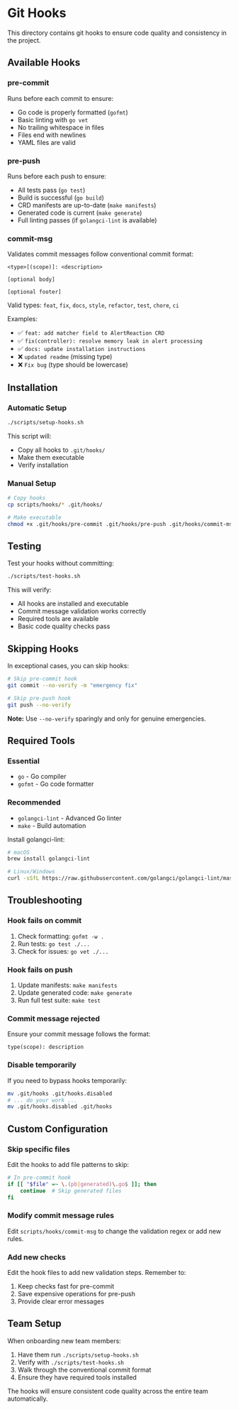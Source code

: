 # Git Hooks

This directory contains git hooks to ensure code quality and consistency in the project.

## Available Hooks

### pre-commit
Runs before each commit to ensure:
- Go code is properly formatted (`gofmt`)
- Basic linting with `go vet`
- No trailing whitespace in files
- Files end with newlines
- YAML files are valid

### pre-push  
Runs before each push to ensure:
- All tests pass (`go test`)
- Build is successful (`go build`)
- CRD manifests are up-to-date (`make manifests`)
- Generated code is current (`make generate`)
- Full linting passes (if `golangci-lint` is available)

### commit-msg
Validates commit messages follow conventional commit format:
```
<type>[(scope)]: <description>

[optional body]

[optional footer]
```

Valid types: `feat`, `fix`, `docs`, `style`, `refactor`, `test`, `chore`, `ci`

Examples:
- ✅ `feat: add matcher field to AlertReaction CRD`
- ✅ `fix(controller): resolve memory leak in alert processing`
- ✅ `docs: update installation instructions`
- ❌ `updated readme` (missing type)
- ❌ `Fix bug` (type should be lowercase)

## Installation

### Automatic Setup
```bash
./scripts/setup-hooks.sh
```

This script will:
- Copy all hooks to `.git/hooks/`
- Make them executable
- Verify installation

### Manual Setup
```bash
# Copy hooks
cp scripts/hooks/* .git/hooks/

# Make executable
chmod +x .git/hooks/pre-commit .git/hooks/pre-push .git/hooks/commit-msg
```

## Testing

Test your hooks without committing:
```bash
./scripts/test-hooks.sh
```

This will verify:
- All hooks are installed and executable
- Commit message validation works correctly
- Required tools are available
- Basic code quality checks pass

## Skipping Hooks

In exceptional cases, you can skip hooks:

```bash
# Skip pre-commit hook
git commit --no-verify -m "emergency fix"

# Skip pre-push hook  
git push --no-verify
```

**Note:** Use `--no-verify` sparingly and only for genuine emergencies.

## Required Tools

### Essential
- `go` - Go compiler
- `gofmt` - Go code formatter

### Recommended
- `golangci-lint` - Advanced Go linter
- `make` - Build automation

Install golangci-lint:
```bash
# macOS
brew install golangci-lint

# Linux/Windows
curl -sSfL https://raw.githubusercontent.com/golangci/golangci-lint/master/install.sh | sh -s -- -b $(go env GOPATH)/bin
```

## Troubleshooting

### Hook fails on commit
1. Check formatting: `gofmt -w .`
2. Run tests: `go test ./...`
3. Check for issues: `go vet ./...`

### Hook fails on push
1. Update manifests: `make manifests`
2. Update generated code: `make generate`
3. Run full test suite: `make test`

### Commit message rejected
Ensure your commit message follows the format:
```
type(scope): description
```

### Disable temporarily
If you need to bypass hooks temporarily:
```bash
mv .git/hooks .git/hooks.disabled
# ... do your work ...
mv .git/hooks.disabled .git/hooks
```

## Custom Configuration

### Skip specific files
Edit the hooks to add file patterns to skip:
```bash
# In pre-commit hook
if [[ "$file" =~ \.(pb|generated)\.go$ ]]; then
    continue  # Skip generated files
fi
```

### Modify commit message rules
Edit `scripts/hooks/commit-msg` to change the validation regex or add new rules.

### Add new checks
Edit the hook files to add new validation steps. Remember to:
1. Keep checks fast for pre-commit
2. Save expensive operations for pre-push
3. Provide clear error messages

## Team Setup

When onboarding new team members:
1. Have them run `./scripts/setup-hooks.sh`
2. Verify with `./scripts/test-hooks.sh`
3. Walk through the conventional commit format
4. Ensure they have required tools installed

The hooks will ensure consistent code quality across the entire team automatically.